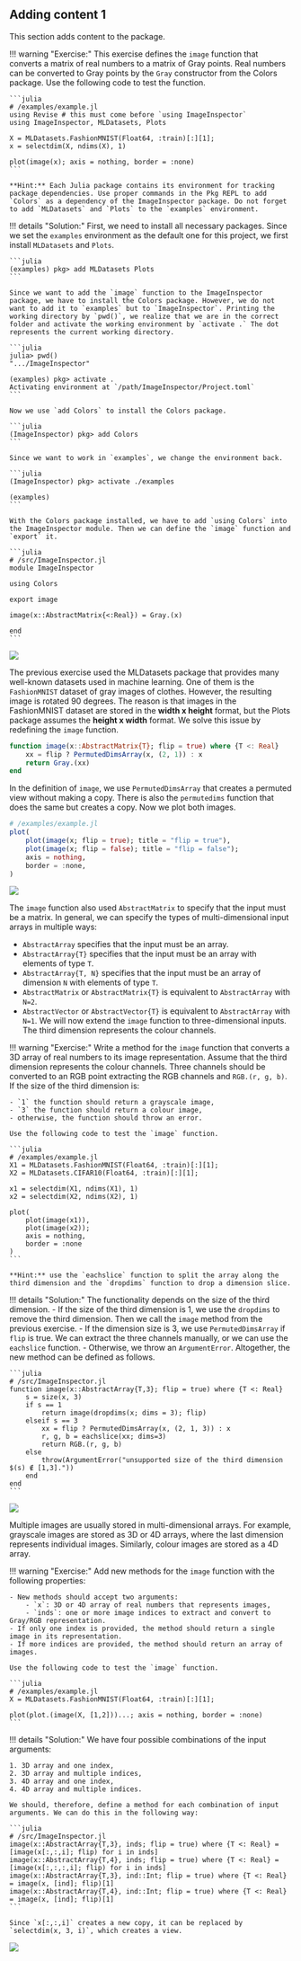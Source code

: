 
## Adding content 1

This section adds content to the package.

!!! warning "Exercise:"
    This exercise defines the `image` function that converts a matrix of real numbers to a matrix of Gray points. Real numbers can be converted to Gray points by the `Gray` constructor from the Colors package. Use the following code to test the function.

    ```julia
    # /examples/example.jl
    using Revise # this must come before `using ImageInspector`
    using ImageInspector, MLDatasets, Plots

    X = MLDatasets.FashionMNIST(Float64, :train)[:][1];
    x = selectdim(X, ndims(X), 1)

    plot(image(x); axis = nothing, border = :none)
    ```

    **Hint:** Each Julia package contains its environment for tracking package dependencies. Use proper commands in the Pkg REPL to add `Colors` as a dependency of the ImageInspector package. Do not forget to add `MLDatasets` and `Plots` to the `examples` environment.

!!! details "Solution:"
    First, we need to install all necessary packages. Since we set the `examples` environment as the default one for this project, we first install `MLDatasets` and `Plots`.

    ```julia
    (examples) pkg> add MLDatasets Plots
    ```

    Since we want to add the `image` function to the ImageInspector package, we have to install the Colors package. However, we do not want to add it to `examples` but to `ImageInspector`. Printing the working directory by `pwd()`, we realize that we are in the correct folder and activate the working environment by `activate .` The dot represents the current working directory.

    ```julia
    julia> pwd()
    ".../ImageInspector"

    (examples) pkg> activate .
    Activating environment at `/path/ImageInspector/Project.toml`
    ```

    Now we use `add Colors` to install the Colors package.

    ```julia
    (ImageInspector) pkg> add Colors
    ```

    Since we want to work in `examples`, we change the environment back.

    ```julia
    (ImageInspector) pkg> activate ./examples

    (examples)
    ```

    With the Colors package installed, we have to add `using Colors` into the ImageInspector module. Then we can define the `image` function and `export` it.

    ```julia
    # /src/ImageInspector.jl
    module ImageInspector

    using Colors

    export image

    image(x::AbstractMatrix{<:Real}) = Gray.(x)

    end
    ```

![](image_1.svg)

The previous exercise used the MLDatasets package that provides many well-known datasets used in machine learning. One of them is the `FashionMNIST` dataset of gray images of clothes. However, the resulting image is rotated 90 degrees. The reason is that images in the FashionMNIST dataset are stored in the **width x height** format, but the Plots package assumes the **height x width** format. We solve this issue by redefining the `image` function.

```julia
function image(x::AbstractMatrix{T}; flip = true) where {T <: Real}
    xx = flip ? PermutedDimsArray(x, (2, 1)) : x
    return Gray.(xx)
end
```

In the definition of `image`, we use `PermutedDimsArray` that creates a permuted view without making a copy. There is also the `permutedims` function that does the same but creates a copy. Now we plot both images.

```julia
# /examples/example.jl
plot(
    plot(image(x; flip = true); title = "flip = true"),
    plot(image(x; flip = false); title = "flip = false");
    axis = nothing,
    border = :none,
)
```

![](image_2.svg)

The `image` function also used `AbstractMatrix` to specify that the input must be a matrix. In general, we can specify the types of multi-dimensional input arrays in multiple ways:
- `AbstractArray` specifies that the input must be an array.
- `AbstractArray{T}` specifies that the input must be an array with elements of type `T`.
- `AbstractArray{T, N}` specifies that the input must be an array of dimension `N` with elements of type `T`.
- `AbstractMatrix` or `AbstractMatrix{T}` is equivalent to  `AbstractArray` with `N=2`.
- `AbstractVector` or `AbstractVector{T}` is equivalent to  `AbstractArray` with `N=1`.
We will now extend the `image` function to three-dimensional inputs. The third dimension represents the colour channels.

!!! warning "Exercise:"
    Write a method for the `image` function that converts a 3D array of real numbers to its image representation. Assume that the third dimension represents the colour channels. Three channels should be converted to an RGB point extracting the RGB channels and `RGB.(r, g, b)`. If the size of the third dimension is:

    - `1` the function should return a grayscale image,
    - `3` the function should return a colour image,
    - otherwise, the function should throw an error.

    Use the following code to test the `image` function.

    ```julia
    # /examples/example.jl
    X1 = MLDatasets.FashionMNIST(Float64, :train)[:][1];
    X2 = MLDatasets.CIFAR10(Float64, :train)[:][1];

    x1 = selectdim(X1, ndims(X1), 1)
    x2 = selectdim(X2, ndims(X2), 1)

    plot(
        plot(image(x1)),
        plot(image(x2));
        axis = nothing,
        border = :none
    )
    ```

    **Hint:** use the `eachslice` function to split the array along the third dimension and the `dropdims` function to drop a dimension slice.

!!! details "Solution:"
    The functionality depends on the size of the third dimension.
    - If the size of the third dimension is 1, we use the `dropdims` to remove the third dimension. Then we call the `image` method from the previous exercise.
    - If the dimension size is 3, we use `PermutedDimsArray` if `flip` is true. We can extract the three channels manually, or we can use the `eachslice` function.
    - Otherwise, we throw an `ArgumentError`.
    Altogether, the new method can be defined as follows.

    ```julia
    # /src/ImageInspector.jl
    function image(x::AbstractArray{T,3}; flip = true) where {T <: Real}
        s = size(x, 3)
        if s == 1
            return image(dropdims(x; dims = 3); flip)
        elseif s == 3
            xx = flip ? PermutedDimsArray(x, (2, 1, 3)) : x
            r, g, b = eachslice(xx; dims=3)
            return RGB.(r, g, b)
        else
            throw(ArgumentError("unsupported size of the third dimension $(s) ∉ [1,3]."))
        end
    end
    ```

![](image_3.svg)

Multiple images are usually stored in multi-dimensional arrays. For example, grayscale images are stored as 3D or 4D arrays, where the last dimension represents individual images. Similarly, colour images are stored as a 4D array.

!!! warning "Exercise:"
    Add new methods for the `image` function with the following properties:

    - New methods should accept two arguments:
        - `x`: 3D or 4D array of real numbers that represents images,
        - `inds`: one or more image indices to extract and convert to Gray/RGB representation.
    - If only one index is provided, the method should return a single image in its representation.
    - If more indices are provided, the method should return an array of images.

    Use the following code to test the `image` function.

    ```julia
    # /examples/example.jl
    X = MLDatasets.FashionMNIST(Float64, :train)[:][1];

    plot(plot.(image(X, [1,2]))...; axis = nothing, border = :none)
    ```

!!! details "Solution:"
    We have four possible combinations of the input arguments:

    1. 3D array and one index,
    2. 3D array and multiple indices,
    3. 4D array and one index,
    4. 4D array and multiple indices.

    We should, therefore, define a method for each combination of input arguments. We can do this in the following way:

    ```julia
    # /src/ImageInspector.jl
    image(x::AbstractArray{T,3}, inds; flip = true) where {T <: Real} = [image(x[:,:,i]; flip) for i in inds]
    image(x::AbstractArray{T,4}, inds; flip = true) where {T <: Real} = [image(x[:,:,:,i]; flip) for i in inds]
    image(x::AbstractArray{T,3}, ind::Int; flip = true) where {T <: Real} = image(x, [ind]; flip)[1]
    image(x::AbstractArray{T,4}, ind::Int; flip = true) where {T <: Real} = image(x, [ind]; flip)[1]
    ```

    Since `x[:,:,i]` creates a new copy, it can be replaced by `selectdim(x, 3, i)`, which creates a view.

![](image_4.svg)
